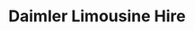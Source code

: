 ---
title: "Daimler Limousine Hire"
address: "17, Taylorstown Hill, Toomebridge, Antrim, Co. Antrim BT41 3RL"
tel: "028 7965 0426"
county: "Antrim"
category: "Chauffeur Services"
type: "Content"
lat: "54.790212"
lng: "-6.394074"
---